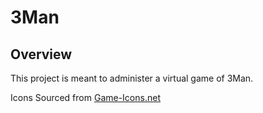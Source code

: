 # 3Man

## Overview

This project is meant to administer a virtual game of 3Man. 

Icons Sourced from [Game-Icons.net](https://game-icons.net/)
